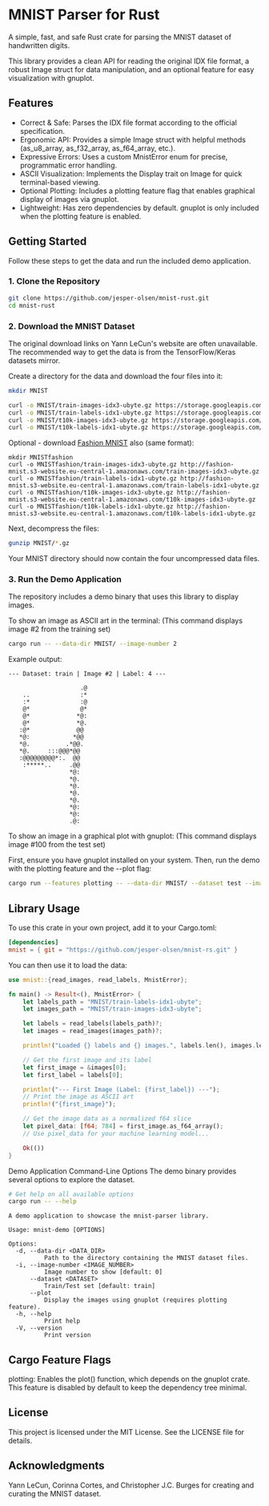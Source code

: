 # MNIST Parser for Rust 

A simple, fast, and safe Rust crate for parsing the MNIST dataset of handwritten digits.

This library provides a clean API for reading the original IDX file format, a robust Image struct for data manipulation, and an optional feature for easy visualization with gnuplot.

## Features

* Correct & Safe: Parses the IDX file format according to the official specification.
* Ergonomic API: Provides a simple Image struct with helpful methods (as_u8_array, as_f32_array, as_f64_array, etc.).
* Expressive Errors: Uses a custom MnistError enum for precise, programmatic error handling.
* ASCII Visualization: Implements the Display trait on Image for quick terminal-based viewing.
* Optional Plotting: Includes a plotting feature flag that enables graphical display of images via gnuplot.
* Lightweight: Has zero dependencies by default. gnuplot is only included when the plotting feature is enabled.

## Getting Started
Follow these steps to get the data and run the included demo application.

### 1. Clone the Repository

```bash
git clone https://github.com/jesper-olsen/mnist-rust.git
cd mnist-rust
```
### 2. Download the MNIST Dataset

The original download links on Yann LeCun's website are often unavailable. The recommended way to get the data is from the TensorFlow/Keras datasets mirror.

Create a directory for the data and download the four files into it:

```bash
mkdir MNIST

curl -o MNIST/train-images-idx3-ubyte.gz https://storage.googleapis.com/tensorflow/tf-keras-datasets/train-images-idx3-ubyte.gz
curl -o MNIST/train-labels-idx1-ubyte.gz https://storage.googleapis.com/tensorflow/tf-keras-datasets/train-labels-idx1-ubyte.gz
curl -o MNIST/t10k-images-idx3-ubyte.gz https://storage.googleapis.com/tensorflow/tf-keras-datasets/t10k-images-idx3-ubyte.gz
curl -o MNIST/t10k-labels-idx1-ubyte.gz https://storage.googleapis.com/tensorflow/tf-keras-datasets/t10k-labels-idx1-ubyte.gz
```

Optional - download [Fashion MNIST](https://www.kaggle.com/datasets/zalando-research/fashionmnist) also (same format):
```
mkdir MNISTfashion
curl -o MNISTfashion/train-images-idx3-ubyte.gz http://fashion-mnist.s3-website.eu-central-1.amazonaws.com/train-images-idx3-ubyte.gz
curl -o MNISTfashion/train-labels-idx1-ubyte.gz http://fashion-mnist.s3-website.eu-central-1.amazonaws.com/train-labels-idx1-ubyte.gz
curl -o MNISTfashion/t10k-images-idx3-ubyte.gz http://fashion-mnist.s3-website.eu-central-1.amazonaws.com/t10k-images-idx3-ubyte.gz
curl -o MNISTfashion/t10k-labels-idx1-ubyte.gz http://fashion-mnist.s3-website.eu-central-1.amazonaws.com/t10k-labels-idx1-ubyte.gz
```
Next, decompress the files:

``` bash
gunzip MNIST/*.gz
```

Your MNIST directory should now contain the four uncompressed data files.

### 3. Run the Demo Application
The repository includes a demo binary that uses this library to display images.

To show an image as ASCII art in the terminal:
(This command displays image #2 from the training set)

```bash
cargo run -- --data-dir MNIST/ --image-number 2
```

Example output:
```text
--- Dataset: train | Image #2 | Label: 4 ---

                    .@
    ..              :*
    :*              :@
    @*              @*
    @*             *@:
    @*             *@.
   :@*             @@
   *@:            *@@
   *@.          .*@@.
   *@.     :::@@@*@@
   :@@@@@@@@@*:.  @@
    :*****..     .@@
                 *@:
                 *@.
                 *@.
                 *@.
                 *@.
                 *@:
                 *@:
                 .@:
```

To show an image in a graphical plot with gnuplot:
(This command displays image #100 from the test set)

First, ensure you have gnuplot installed on your system. Then, run the demo with the plotting feature and the --plot flag:

``` bash
cargo run --features plotting -- --data-dir MNIST/ --dataset test --image-number 100 --plot
```

## Library Usage

To use this crate in your own project, add it to your Cargo.toml:

``` toml
[dependencies]
mnist = { git = "https://github.com/jesper-olsen/mnist-rs.git" }
```

You can then use it to load the data:

```rust
use mnist::{read_images, read_labels, MnistError};

fn main() -> Result<(), MnistError> {
    let labels_path = "MNIST/train-labels-idx1-ubyte";
    let images_path = "MNIST/train-images-idx3-ubyte";

    let labels = read_labels(labels_path)?;
    let images = read_images(images_path)?;

    println!("Loaded {} labels and {} images.", labels.len(), images.len());

    // Get the first image and its label
    let first_image = &images[0];
    let first_label = labels[0];

    println!("--- First Image (Label: {first_label}) ---");
    // Print the image as ASCII art
    println!("{first_image}");

    // Get the image data as a normalized f64 slice
    let pixel_data: [f64; 784] = first_image.as_f64_array();
    // Use pixel_data for your machine learning model...

    Ok(())
}
```

Demo Application Command-Line Options
The demo binary provides several options to explore the dataset.

```bash
# Get help on all available options
cargo run -- --help
```
``` text
A demo application to showcase the mnist-parser library.

Usage: mnist-demo [OPTIONS]

Options:
  -d, --data-dir <DATA_DIR>
          Path to the directory containing the MNIST dataset files.
  -i, --image-number <IMAGE_NUMBER>
          Image number to show [default: 0]
      --dataset <DATASET>
          Train/Test set [default: train]
      --plot
          Display the images using gnuplot (requires plotting feature).
  -h, --help
          Print help
  -V, --version
          Print version
```

## Cargo Feature Flags
plotting: Enables the plot() function, which depends on the gnuplot crate. This feature is disabled by default to keep the dependency tree minimal.

## License
This project is licensed under the MIT License. See the LICENSE file for details.

## Acknowledgments
Yann LeCun, Corinna Cortes, and Christopher J.C. Burges for creating and curating the MNIST dataset.
